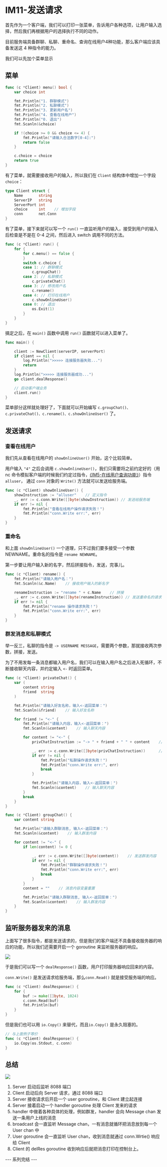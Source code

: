 # IM11-发送请求

首先作为一个客户端，我们可以打印一张菜单，告诉用户各种选项，让用户输入选择，然后我们再根据用户的选择执行不同的动作。

目前服务端具备群聊、私聊、重命名、查询在线用户4种功能，那么客户端应该具备发送这 4 种指令的能力。


我们可以先加个菜单显示

## 菜单
```go
func (c *Client) menu() bool {
	var choice int

	fmt.Println("1. 群聊模式")
	fmt.Println("2. 私聊模式")
	fmt.Println("3. 更新用户名")
	fmt.Println("4. 查看在线用户")
	fmt.Println("0. 退出")
	fmt.Scanln(&choice)

	if !(choice >= 0 && choice <= 4) {
		fmt.Println("请输入合法数字[0-4]:")
		return false
	}

	c.choice = choice
	return true
}
```

有了菜单，就需要接收用户的输入，所以我们在 `Client` 结构体中增加一个字段 `choice`：
```go
type Client struct {
    Name       string
    ServerIP   string
    ServerPort int
    choice     int    // 增加字段
    conn       net.Conn
}
```

有了菜单，接下来就可以写一个 `run()` 一直监听用户的输入，接受到用户的输入后检查是不是在 0-4 之间，然后进入 switch 调用不同的方法。

```go
func (c *Client) run() {
	for {
		for c.menu() == false {
		}
		switch c.choice {
		case 1: // 群聊模式
			c.groupChat()
		case 2: // 私聊模式
			c.privateChat()
		case 3: // 修改用户名
			c.rename()
		case 4: // 打印在线用户
			c.showOnlineUser()
		case 0: // 退出
			os.Exit(1)
		}
	}
}
```
搞定之后，在 `main()` 函数中调用 `run()` 函数就可以进入菜单了。

```go
func main() {

	client := NewClient(serverIP, serverPort)
	if client == nil {
		log.Println(">>>>> 连接服务器失败...")
		return
	}
	log.Println(">>>>> 连接服务器成功...")
	go client.dealResponse()

	// 启动客户端业务
	client.run()
}
```

菜单部分这样就处理好了，下面就可以开始编写 `c.groupChat()、c.privateChat()、c.rename()、c.showOnlineUser()` 了。

## 发送请求

### 查看在线用户
我们先从查看在线用户的 `showOnlineUser()` 开始，这个比较简单。

用户输入 `"4"` 之后会调用 `c.showOnlineUser()`，我们只需要将之前约定好的（用 nc 命令模拟客户端的时候我们约定过指令，[《IM5-在线用户查询功能》](./IM5-%E5%9C%A8%E7%BA%BF%E7%94%A8%E6%88%B7%E6%9F%A5%E8%AF%A2%E5%8A%9F%E8%83%BD.md)）指令 `alluser`，
通过 `conn` 对象的 `Write()` 方法就可以发送给服务端。

```go
func (c *Client) showOnlineUser() {
    showInstruction := "alluser"    // 定义指令
    _, err := c.conn.Write([]byte(showInstruction)) // 发送给服务端
    if err != nil {
        fmt.Println("查看在线用户操作请求失败！")
        fmt.Println("conn.Write err:", err)
    }
}
```

### 重命名
和上面 `showOnlineUser()` 一个道理，只不过我们要多接受一个参数 NEWNAME。重命名的指令是 `rename NEWNAME`。

第一步要让用户输入新的名字，然后拼接指令，发送，完事儿。

```go
func (c *Client) rename() {
    fmt.Println("请输入用户名：")
    fmt.Scanln(&c.Name)    // 接收用户输入的新名字

    renameInstruction := "rename " + c.Name    // 拼接
    _, err := c.conn.Write([]byte(renameInstruction)) // 发送重命名的请求给服务器
    if err != nil {
        fmt.Println("rename 操作请求失败！")
        fmt.Println("conn.Write err:", err)
    }
}
```

### 群发消息和私聊模式

举一反三，私聊的指令是 `-> USERNAME MESSAGE`，需要两个参数，那就接收两次参数，拼接，发送。

为了不用发每一条消息都输入用户名，我们可以在输入用户名之后进入死循环，不断接收聊天内容，并约定输入 `<-` 时返回菜单。

```go
func (c *Client) privateChat() {
    var (
        content string
        friend  string
    )

    fmt.Println("请输入好友名称，输入<-返回菜单：")
    fmt.Scanln(&friend)    // 输入好友名称

    for friend != "<-" {
        fmt.Println("请输入内容，输入<-返回菜单：")
        fmt.Scanln(&content)    // 输入聊天内容

        for content != "<-" {
            privChatInstruction := "-> " + friend + " " + content    // 拼接指令

            _, err := c.conn.Write([]byte(privChatInstruction))      // 发送请求
            if err != nil {
                fmt.Println("私聊操作请求失败！")
                fmt.Println("conn.Write err:", err)
                break
            }

            fmt.Println("请输入内容，输入<-返回菜单：")
            fmt.Scanln(&content)    // 输入聊天内容
        }
        break
    }
}
```



```go
func (c *Client) groupChat() {
    var content string

    fmt.Println("请输入群聊消息, 输入<-返回菜单：")
    fmt.Scanln(&content)    // 输入群发内容

    for content != "<-" {
        if len(content) != 0 {

            _, err := c.conn.Write([]byte(content))    // 发送群发内容
            if err != nil {
                fmt.Println("群聊操作请求失败！")
                fmt.Println("conn.Write err:", err)
                break
            }
        }
        content = ""    // 消息内容变量重置

        fmt.Println("请输入群聊消息, 输入<-返回菜单：")
        fmt.Scanln(&content)    // 输入群发内容
    }
}
```

## 监听服务器发来的消息
上面写了很多指令，都是发送请求的，但是我们的客户端还不具备接收服务器的响应的功能，所以我们还需要开启一个 goroutine 来监听服务器的响应。

![](https://cdn.jsdelivr.net/gh/TCP404/Picgo/blog/illustration-pic/Go/vx_images/879507565193.png)


于是我们可以写一个 `dealResponse()` 函数，用户打印服务器响应回来的内容。

`conn.Write()` 是发送请求给服务端，那么`conn.Read()` 就是接受服务端的响应。

```go
func (c *Client) dealResponse() {
    for {
        buf := make([]byte, 1024)
        c.conn.Read(buf)
        fmt.Println(buf)
    }
}
```

但是我们也可以用 `io.Copy()` 来替代，而且`io.Copy()` 是永久阻塞的。

```go
// 与上面例子等价
func (c *Client) dealResponse() {
    io.Copy(os.Stdout, c.conn)
}
```

## 总结

![](https://cdn.jsdelivr.net/gh/TCP404/Picgo/blog/illustration-pic/Go/vx_images/4519815839348.png)


1. Server 启动后监听 8088 端口
2. Client 启动后向 Server 请求，通过 8088 端口
3. Server 接收请求后开启一个 user goroutine，和 Client 建立起连接
4. Server 接着启动一个 handler goroutine 处理 Client 发来的请求
5. handler 中做着各种具体的处理，例如群发，handler 会向 Message chan 发送一条用户上线的消息
6. broadcast 会一直监听 Message chan，一有消息就循环把消息放到每一个 User chan 中
7. User goroutine 会一直监听 User chan，收到消息就通过 conn.Wrtie() 响应给 Client
8. Client 的 delRes goroutine 收到响应后就把消息打印在控制台上。


--- 系列完结 ---
